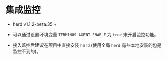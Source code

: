 # 集成监控

- herd v1.1.2-beta.35 +

- 可以通过设置环境变量 `TERMINUS_AGENT_ENABLE` 为 `true` 来开启监控功能。

- 接入监控后建议在项目中直接安装 `herd` (使用全局 `herd` 有些本地安装的包是监控不到的)。
